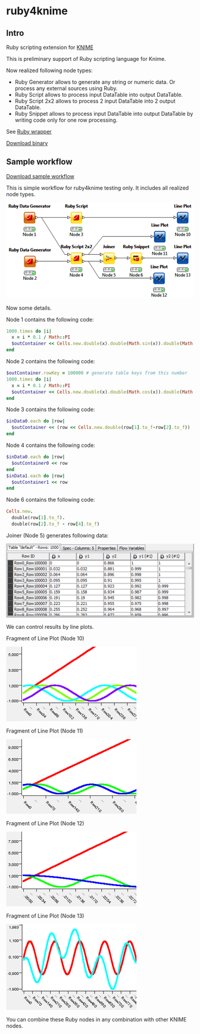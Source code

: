 ruby4knime
==========

## Intro
Ruby scripting extension for [KNIME](http://knime.org)

This is preliminary support of Ruby scripting language for Knime.

Now realized following node types:
* Ruby Generator allows to generate any string or numeric data. Or process any external sources using Ruby.
* Ruby Script allows to process input DataTable into output DataTable.
* Ruby Script 2x2 allows to process 2 input DataTable into 2 output DataTable.
* Ruby Snippet allows to process input DataTable into output DataTable by writing code only for one row processing.

See [Ruby wrapper](RubyScript/rb/README.rdoc)

[Download binary](https://drive.google.com/folderview?id=0Bwx0cbtdU5K6TklLRG90cm5HbFk)

## Sample workflow
[Download sample workflow](samples/KNIME_Ruby_Test.zip)

This is simple workflow for ruby4knime testing only. It includes all realized node types.

![Ruby test workflow](doc/pics/workflow.png)

Now some details.

Node 1 contains the following code:
```ruby
1000.times do |i|
  x = i * 0.1 / Math::PI
  $outContainer << Cells.new.double(x).double(Math.sin(x)).double(Math.sin(x + Math::PI/3))
end
```

Node 2 contains the following code:
```ruby
$outContainer.rowKey = 100000 # generate table keys from this number
1000.times do |i|
  x = i * 0.1 / Math::PI
  $outContainer << Cells.new.double(x).double(Math.cos(x)).double(Math.cos(0.3*x))
end
```

Node 3 contains the following code:
```ruby
$inData0.each do |row|
  $outContainer << (row << Cells.new.double(row[1].to_f-row[2].to_f))
end
```

Node 4 contains the following code:
```ruby
$inData0.each do |row|
  $outContainer0 << row
end
$inData1.each do |row|
  $outContainer1 << row
end
```

Node 6 contains the following code:
```ruby
Cells.new.
  double(row[1].to_f).
  double(row[2].to_f - row[4].to_f)
```

Joiner (Node 5) generates following data:

![joiner node 5](doc/pics/joiner.png)

We can control results by line plots.

Fragment of Line Plot (Node 10)

![line plot 10](doc/pics/output_10.png)

Fragment of Line Plot (Node 11)

![line plot 11](doc/pics/output_11.png)

Fragment of Line Plot (Node 12)

![line plot 12](doc/pics/output_12.png)

Fragment of Line Plot (Node 13)

![line plot 13](doc/pics/output_13.png)

You can combine these Ruby nodes in any combination with other KNIME nodes.